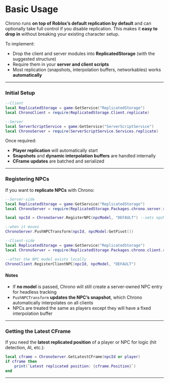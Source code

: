 # Basic Usage

Chrono runs **on top of Roblox’s default replication by default** and can optionally take full control if you disable replication. This makes it **easy to drop in** without breaking your existing character setup.


To implement:

- Drop the client and server modules into **ReplicatedStorage** (with the suggested structure)  
- Require them in your **server and client scripts**  
- Most replication (snapshots, interpolation buffers, networkables) works **automatically**

---

### Initial Setup

```lua
--Client
local ReplicatedStorage = game:GetService("ReplicatedStorage")
local ChronoClient = require(ReplicatedStorage.Client.replicate)
```
```lua
--Server
local ServerScriptService = game:GetService("ServerScriptService")
local ChronoServer = require(ServerScriptService.Services.replicate)
```
Once required:

- **Player replication** will automatically start  
- **Snapshots** and **dynamic interpolation buffers** are handled internally  
- **CFrame updates** are batched and serialized 

---

### Registering NPCs

If you want to **replicate NPCs** with Chrono:
```lua
--Server-side
local ReplicatedStorage = game:GetService("ReplicatedStorage")
local ChronoServer = require(ReplicatedStorage.Packages.chrono.server.replicate)

local npcId = ChronoServer.RegisterNPC(npcModel, "DEFAULT") --sets npcModel:SetAttribute("NPC_ID", npcId)

--when it moves
ChronoServer.PushNPCTransform(npcId, npcModel:GetPivot())
```

```lua
--Client-side
local ReplicatedStorage = game:GetService("ReplicatedStorage")
local ChronoServer = require(ReplicatedStorage.Packages.chrono.client.replicate)

--after the NPC model exists locally
ChronoClient.RegisterClientNPC(npcId, npcModel, "DEFAULT")
```

#### Notes

- If **no model** is passed, Chrono will still create a server‑owned NPC entry for headless tracking  
- `PushNPCTransform` **updates the NPC’s snapshot**, which Chrono automatically interpolates on all clients  
- NPCs are treated the same as players except they will have a fixed interpolation buffer

---

### Getting the Latest CFrame

If you need the **latest replicated position** of a player or NPC for logic (hit detection, AI, etc.):
```lua
local cframe = ChronoServer.GetLatestCFrame(npcId or player)
if cframe then
    print(`Latest replicated position: {cframe.Position}`)
end
```
---
